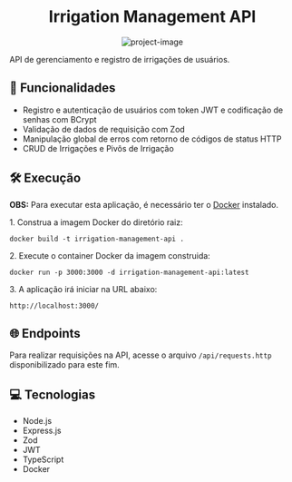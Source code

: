 <h1 align="center" id="title">Irrigation Management API</h1>

<p align="center"><img src="https://socialify.git.ci/ericolivrib/irrigation-management-api/image?description=1&amp;forks=1&amp;issues=1&amp;language=1&amp;name=1&amp;owner=1&amp;pattern=Plus&amp;stargazers=1&amp;theme=Light" alt="project-image"></p>

<p id="description">API de gerenciamento e registro de irrigações de usuários.</p>

  
  
<h2>🧐 Funcionalidades</h2>

*   Registro e autenticação de usuários com token JWT e codificação de senhas com BCrypt
*   Validação de dados de requisição com Zod
*   Manipulação global de erros com retorno de códigos de status HTTP
*   CRUD de Irrigações e Pivôs de Irrigação

<h2>🛠️ Execução</h2>

<strong>OBS:</strong> Para executar esta aplicação, é necessário ter o [Docker](https://www.docker.com/) instalado.

<p>1. Construa a imagem Docker do diretório raiz:</p>

```
docker build -t irrigation-management-api .
```

<p>2. Execute o container Docker da imagem construida:</p>

```
docker run -p 3000:3000 -d irrigation-management-api:latest
```

<p>3. A aplicação irá iniciar na URL abaixo:</p>

```
http://localhost:3000/
```


<h2>🌐 Endpoints</h2>

Para realizar requisições na API, acesse o arquivo `/api/requests.http` disponibilizado para este fim.


  
<h2>💻 Tecnologias</h2>

*   Node.js
*   Express.js
*   Zod
*   JWT
*   TypeScript
*   Docker
